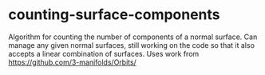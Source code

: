 # counting-surface-components
 
Algorithm for counting the number of components of a normal surface. Can manage any given normal surfaces, still working on the code so that it also accepts a linear combination of surfaces.
Uses work from https://github.com/3-manifolds/Orbits/
